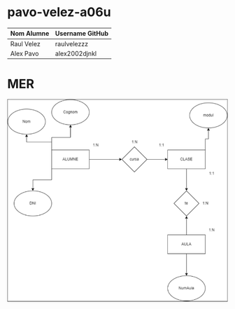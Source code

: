 # pavo-velez-a06u
|Nom Alumne | Username GitHub |
| --- | --- |
Raul Velez | raulvelezzz |
Alex Pavo | alex2002djnkl |


<h1>MER</h1>
<img src="merJoan.PNG" alt="MER">

 
